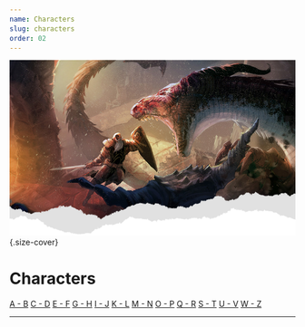 ```yaml
---
name: Characters
slug: characters
order: 02
---
```

![Header](./assets/img/heading.png){.size-cover}
# Characters

<div class="menu-container">
    <a href=".">A - B</a>
    <a href=".">C - D</a>
    <a href=".">E - F</a>
    <a href=".">G - H</a>
    <a href=".">I - J</a>
    <a href=".">K - L</a>
    <a href=".">M - N</a>
    <a href=".">O - P</a>
    <a href=".">Q - R</a>
    <a href=".">S - T</a>
    <a href=".">U - V</a>
    <a href=".">W - Z</a>
</div>
<hr/>